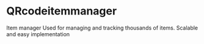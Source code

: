 # QRcodeitemmanager
Item manager 
Used for managing and tracking thousands of items. Scalable and easy implementation

